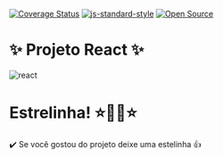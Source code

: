 [![Coverage Status](https://coveralls.io/repos/github/rmanguinho/clean-react/badge.svg?branch=master)](https://coveralls.io/github/naiaragabriela/proj-react?branch=main)
[![js-standard-style](https://img.shields.io/badge/code%20style-standard-brightgreen.svg)](http://standardjs.com)
[![Open Source](https://badges.frapsoft.com/os/v1/open-source.svg?v=103)](https://opensource.org/)

# ✨ Projeto React ✨
![react](https://github.com/naiaragabriela/proj-react/assets/126898837/ae6f9758-5f22-4fcd-bd3e-fa708b18070c)

# Estrelinha! ⭐🌟🌟⭐
✔️ Se você gostou do projeto deixe uma estelinha 👍
